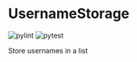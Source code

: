 # UsernameStorage

![pylint](https://github.com/OfficialMuffin/UsernameStorage/actions/workflows/pylint.yml/badge.svg)
![pytest](https://github.com/OfficialMuffin/UsernameStorage/actions/workflows/pytest.yml/badge.svg)

Store usernames in a list
